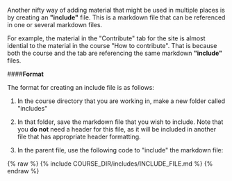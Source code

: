Another nifty way of adding material that might be used in multiple places is by creating an **"include"** file.  This is a markdown file that can be referenced in one or several markdown files. 

For example, the material in the "Contribute" tab for the site is almost idential to the material in the course "How to contribute". That is because both the course and the tab are referencing the same markdown **"include"** files. 

####**Format**

The format for creating an include file is as follows:

1. In the course directory that you are working in, make a new folder called "includes"

2. In that folder, save the markdown file that you wish to include. Note that you **do not** need a header for this file, as it will be included in another file that has appropriate header formatting.

3. In the parent file, use the following code to "include" the markdown file:

{% raw  %}
	{% include COURSE_DIR/includes/INCLUDE_FILE.md %}
{% endraw %}
